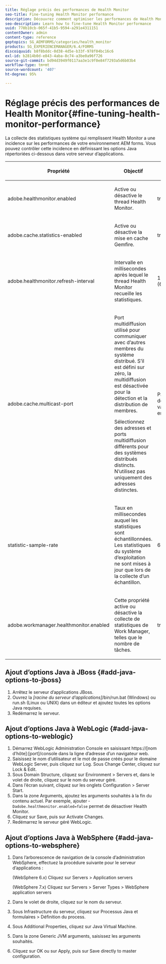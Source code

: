 ```yaml
---
title: Réglage précis des performances de Health Monitor
seo-title: Fine-tuning Health Monitor performance
description: Découvrez comment optimiser les performances de Health Monitor
seo-description: Learn how to fine-tune Health Monitor performance
uuid: 770b10cb-065f-41b5-9594-a291e4311151
contentOwner: admin
content-type: reference
geptopics: SG_AEMFORMS/categories/health_monitor
products: SG_EXPERIENCEMANAGER/6.4/FORMS
discoiquuid: b8f8bddc-0d38-4d5e-b33f-978f04bc16c6
exl-id: b2814b0d-e843-4aba-8c74-a3be0a96f726
source-git-commit: bd94d3949f0117aa3e1c9f0e84f7293a5d6b03b4
workflow-type: tm+mt
source-wordcount: '407'
ht-degree: 95%

---
```


# Réglage précis des performances de Health Monitor{#fine-tuning-health-monitor-performance}

La collecte des statistiques système qui remplissent Health Monitor a une incidence sur les performances de votre environnement AEM forms. Vous pouvez contrôler cette incidence en définissant les options Java répertoriées ci-dessous dans votre serveur d’applications.

<table> 
 <thead> 
  <tr> 
   <th><p>Propriété</p></th> 
   <th><p>Objectif</p></th> 
   <th><p>Valeur par défaut</p></th> 
  </tr> 
 </thead> 
 <tbody>
  <tr> 
   <td><p>adobe.healthmonitor.enabled</p></td> 
   <td><p>Active ou désactive le thread Health Monitor.</p></td> 
   <td><p>true</p></td> 
  </tr> 
  <tr> 
   <td><p>adobe.cache.statistics-enabled</p></td> 
   <td><p>Active ou désactive la mise en cache Gemfire.</p></td> 
   <td><p>true</p></td> 
  </tr> 
  <tr> 
   <td><p>adobe.healthmonitor.refresh-interval</p></td> 
   <td><p>Intervalle en millisecondes après lequel le thread Health Monitor recueille les statistiques.</p></td> 
   <td><p>10 minutes (600 000 millisecondes)</p></td> 
  </tr> 
  <tr> 
   <td><p>adobe.cache.multicast-port</p></td> 
   <td><p>Port multidiffusion utilisé pour communiquer avec d’autres membres du système distribué. S’il est défini sur zéro, la multidiffusion est désactivée pour la détection et la distribution de membres. </p><p>Sélectionnez des adresses et ports multidiffusion différents pour des systèmes distribués distincts. N’utilisez pas uniquement des adresses distinctes.</p></td> 
   <td><p>Pas de valeur par défaut. Les valeurs valides sont comprises entre 0 et 65535.</p></td> 
  </tr> 
  <tr> 
   <td><p>statistic-sample-rate</p></td> 
   <td><p>Taux en millisecondes auquel les statistiques sont échantillonnées. Les statistiques du système d’exploitation ne sont mises à jour que lors de la collecte d’un échantillon.</p></td> 
   <td><p>600000</p></td> 
  </tr> 
  <tr> 
   <td><p>adobe.workmanager.healthmonitor.enabled</p></td> 
   <td><p>Cette propriété active ou désactive la collecte de statistiques de Work Manager, telles que le nombre de tâches.</p></td> 
   <td><p>true</p></td> 
  </tr> 
 </tbody> 
</table>

## Ajout d’options Java à JBoss {#add-java-options-to-jboss}

1. Arrêtez le serveur d’applications JBoss.
1. Ouvrez la *[racine du serveur d’applications]*/bin/run.bat (Windows) ou run.sh (Linux ou UNIX) dans un éditeur et ajoutez toutes les options Java requises.
1. Redémarrez le serveur.

## Ajout d’options Java à WebLogic {#add-java-options-to-weblogic}

1. Démarrez WebLogic Administration Console en saisissant https://[nom d’hôte]:[port]/console dans la ligne d’adresse d’un navigateur web.
1. Saisissez le nom d’utilisateur et le mot de passe créés pour le domaine WebLogic Server, puis cliquez sur Log. Sous Change Center, cliquez sur Lock &amp; Edit.
1. Sous Domain Structure, cliquez sur Environment > Servers et, dans le volet de droite, cliquez sur le nom du serveur géré.
1. Dans l’écran suivant, cliquez sur les onglets Configuration > Server Start.
1. Dans la zone Arguments, ajoutez les arguments souhaités à la fin du contenu actuel. Par exemple, ajouter ‑ `Dadobe.healthmonitor.enabled=false` permet de désactiver Health Monitor.
1. Cliquez sur Save, puis sur Activate Changes.
1. Redémarrez le serveur géré WebLogic.

## Ajout d’options Java à WebSphere {#add-java-options-to-websphere}

1. Dans l’arborescence de navigation de la console d’administration WebSphere, effectuez la procédure suivante pour le serveur d’applications :

   (WebSphere 6.x) Cliquez sur Servers > Application servers

   (WebSphere 7.x) Cliquez sur Servers > Server Types > WebSphere application servers

1. Dans le volet de droite, cliquez sur le nom du serveur.
1. Sous Infrastructure du serveur, cliquez sur Processus Java et formulaires > Définition du process.
1. Sous Additional Properties, cliquez sur Java Virtual Machine.
1. Dans la zone Generic JVM arguments, saisissez les arguments souhaités.
1. Cliquez sur OK ou sur Apply, puis sur Save directly to master configuration.
